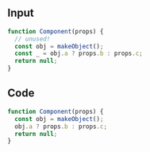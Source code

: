 
## Input

```javascript
function Component(props) {
  // unused!
  const obj = makeObject();
  const _ = obj.a ? props.b : props.c;
  return null;
}

```

## Code

```javascript
function Component(props) {
  const obj = makeObject();
  obj.a ? props.b : props.c;
  return null;
}

```
      